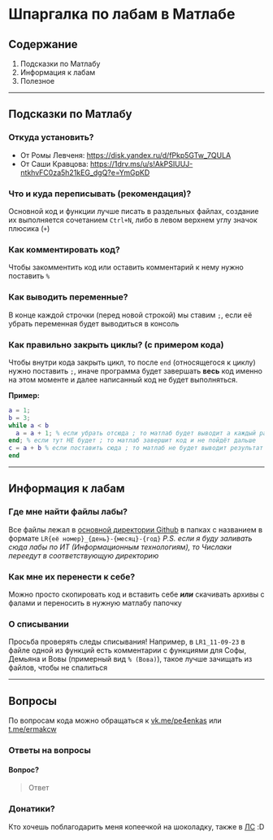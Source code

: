 # Шпаргалка по лабам в Матлабе
## Содержание ##
1. Подсказки по Матлабу
2. Информация к лабам
3. Полезное
---
## Подсказки по Матлабу ##
### Откуда установить?
- От Ромы Левченя: https://disk.yandex.ru/d/fPkp5GTw_7QULA
- От Саши Кравцова: https://1drv.ms/u/s!AkPSIUUJ-ntkhvFC0za5h21kEG_dgQ?e=YmGpKD

### Что и куда переписывать (рекомендация)?
Основной код и функции лучше писать в раздельных файлах, создание их выполняется сочетанием `Ctrl+N`, либо в левом верхнем углу значок плюсика (`+`)

### Как комментировать код?
Чтобы закомментить код или оставить комментарий к нему нужно поставить `%`

### Как выводить переменные?
В конце каждой строчки (перед новой строкой) мы ставим `;`, если её убрать переменная будет выводиться в консоль

### Как правильно закрыть циклы? (с примером кода)
Чтобы внутри кода закрыть цикл, то после `end` (относящегося к циклу) нужно поставить `;`, иначе программа будет завершать **весь** код именно на этом моменте и далее написанный код не будет выполняться.

**Пример:**

```matlab
a = 1;
b = 3;
while a < b
  a = a + 1; % если убрать отсюда ; то матлаб будет выводит a каждый раз в пока работает цикл 
end; % если тут НЕ будет ; то матлаб завершит код и не пойдёт дальше
c = a + b % если поставить сюда ; то матлаб не будет выводит результат сложения a + b
end
```
---
## Информация к лабам
### Где мне найти файлы лабы?
Все файлы лежал в [основной директории Github](https://github.com/Kopheek/labs_numet/) в папках с названием в формате `LR{её номер}_{день}-{месяц}-{год}`
*P.S. если я буду заливать сюда лабы по ИТ (Информационным технологиям), то Числаки переедут в соответствующую директорию*

### Как мне их перенести к себе?
Можно просто скопировать код и вставить себе ***или*** скачивать архивы с фалами и переносить в нужную матлабу папочку

### О списывании
Просьба проверять следы списывания!
Например, в `LR1_11-09-23` в файле одной из функций есть комментарии с функциями для Софы, Демьяна и Вовы (примерный вид `% (Вова)`), такое лучше зачищать из файлов, чтобы не спалиться

---

## Вопросы
По вопросам кода можно обращаться к [vk.me/pe4enkas](https://vk.me/pe4enkas) или [t.me/ermakcw](https://t.me/ermakcw)

### Ответы на вопросы
#### Вопрос?
> Ответ

### Донатики?
Кто хочешь поблагодарить меня копеечкой на шоколадку, также в [ЛС](https://vk.me/pe4enkas) :D
